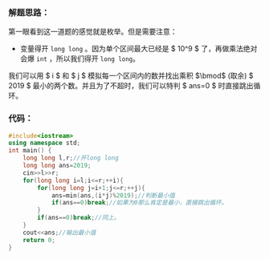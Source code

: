 ### 解题思路：
第一眼看到这一道题的感觉就是枚举。但是需要注意：
- 变量得开 `long long` 。因为单个区间最大已经是 $ 10^9 $ 了，再做乘法绝对会爆 `int` ，所以我们得开 `long long`。

我们可以用 $ i $ 和 $ j $ 模拟每一个区间内的数并找出乘积 $\bmod$ (取余) $ 2019 $ 最小的两个数。并且为了不超时，我们可以特判 $ ans=0 $ 时直接跳出循环。
### 代码：
```cpp
#include<iostream>
using namespace std;
int main() {
    long long l,r;//开long long
    long long ans=2019;
    cin>>l>>r;
    for(long long i=l;i<=r;++i){
        for(long long j=i+1;j<=r;++j){
            ans=min(ans,(i*j)%2019);//判断最小值
            if(ans==0)break;//如果为0那么肯定是最小，直接跳出循环。
        }
        if(ans==0)break;//同上。
    }
    cout<<ans;//输出最小值
    return 0;
}

```

